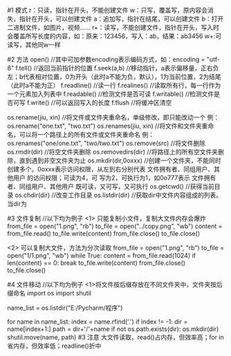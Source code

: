 #1 模式
r：只读，指针在开头，不能创建文件
w：只写，覆盖写，原内容会消失，指针在开头，可以创建文件
a：追加写，指针在结尾，可以创建文件
b：打开二进制文件，如图片，视频......
r+：读写，不能创建文件，指针在开头，写入时会覆盖所写长度的内容，如：原来：123456，写入：ab，结果：ab3456
w+:可读写，其他同w一样


#2 方法
open()  //其中可加参数encoding表示编码方式，如：encoding = "utf-8"
f.tell()  //返回当前指针的位置
f.seek(a,b) //移动指针，a表示偏移量，正右负左；b代表相对位置，0为开头（此时a不能为负，默认），1为当前位置，2为结尾（此时a不能为正）
f.readline()  //读一行
f.realines()  //读取所有行，每一行作为一个元素加入列表中
f.readable()  //检测文件是否可读
f.writable()  //检测文件是否可写
f.write() //可以返回写入的长度
f.flush //将缓冲区清空

os.rename(jiu, xin) //将文件或文件夹重命名，单级修改，即只能改动一个
例：os.rename("one.txt", "two.txt")
os.renames(jiu, xin)  //将文件和文件夹重命名，可以将一个路径上的所有文件或文件夹重命名
例：os.renames("one/one.txt", "two/two.txt")
os.remove(src)  //将文件删除
os.rmdir(dir) //将空文件夹删除
os.removedirs(dir)  //将路径上的所有空文件夹删除，直到遇到非空文件夹为止
os.mkdir(dir,0oxxx) //创建一个文件夹，不能同时创建多个。0oxxx表示访问权限，从左到右分别代表 文件拥有者、同组用户、其他用户 的访问权限；可读为4，可                       写为2，可执行为1，如0o777表示 文件拥有者、同组用户、其他用户 既可读，又可写，又可执行
os.getcwd() //获得当前目录
os.chdir(dir) //改变工作目录
os.listdir(dir) //获取dir中文件内容组成的列表。当dir为



#3 文件复制 //以下均为例子
<1> 只能复制小文件，复制大文件内存会爆炸
from_file = open("1.png", "rb")
to_file = open("../copy.png", "wb")
content = from_file.read()
to_file.write(content)
from_file.close()
to_file.close()

<2> 可以复制大文件，方法为分次读取
from_file = open("1.png", "rb")
to_file = open("1/1.png", "wb")
while True:
  content = from_file.read(1024)
  if len(content) == 0:
    break
  to_file.write(content)
from_file.close()
to_file.close()



#4 文件移动 //以下均为例子
<1>将文件按后缀存放在不同文件夹中，文件夹按后缀命名
import os
import shutil

name_list = os.listdir("E:/Pycharm/程序")

for name in name_list:
  index = name.rfind('.')
  if index != -1:
    dir = name[index+1:]
    path = dir+'/'+name
    if not os.path.exists(dir):
      os.mkdir(dir)
    shutil.move(name, path)
#3 注意
大文件读取，read()占内存，但效率高；for in省内存，但效率低；readline()折中
